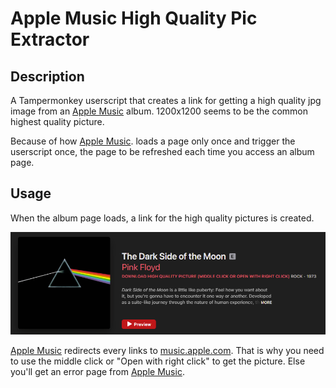 # Apple Music High Quality Pic Extractor

## Description

A Tampermonkey userscript that creates a link for getting a high quality jpg image from an [Apple Music](https://music.apple.com) album. 1200x1200 seems to be the common highest quality picture. 

Because of how [Apple Music](https://music.apple.com). loads a page only once and trigger the userscript once, the page to be refreshed each time you access an album page.

## Usage

When the album page loads, a link for the high quality pictures is created.

![](img/screen1.png)

[Apple Music](https://music.apple.com) redirects every links to [music.apple.com](music.apple.com). That is why you need to use the middle click or "Open with right click" to get the picture. Else you'll get an error page from [Apple Music](https://music.apple.com).